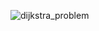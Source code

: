 ![dijkstra_problem](https://user-images.githubusercontent.com/75038294/161409868-3330ada9-6139-4002-ad6c-285357dace8a.gif)
